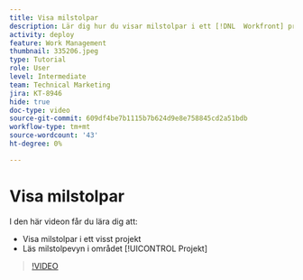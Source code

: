 ```yaml
---
title: Visa milstolpar
description: Lär dig hur du visar milstolpar i ett [!DNL  Workfront] projekt, och använd milstolpevyn i området [!UICONTROL Projekt] .
activity: deploy
feature: Work Management
thumbnail: 335206.jpeg
type: Tutorial
role: User
level: Intermediate
team: Technical Marketing
jira: KT-8946
hide: true
doc-type: video
source-git-commit: 609df4be7b1115b7b624d9e8e758845cd2a51bdb
workflow-type: tm+mt
source-wordcount: '43'
ht-degree: 0%

---
```


# Visa milstolpar

I den här videon får du lära dig att:

* Visa milstolpar i ett visst projekt
* Läs milstolpevyn i området [!UICONTROL Projekt]

>[!VIDEO](https://video.tv.adobe.com/v/335206/?quality=12&learn=on)

